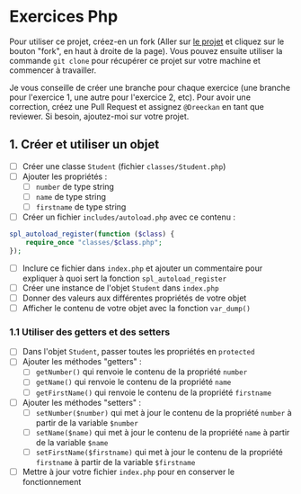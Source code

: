# Exercices Php

Pour utiliser ce projet, créez-en un fork (Aller sur [le projet](https://github.com/Dreeckan/exercices-php) et cliquez sur le bouton "fork", en haut à droite de la page). 
Vous pouvez ensuite utiliser la commande `git clone` pour récupérer ce projet sur votre machine et commencer à travailler.

Je vous conseille de créer une branche pour chaque exercice (une branche pour l'exercice 1, une autre pour l'exercice 2, etc). Pour avoir une correction, créez une Pull Request et assignez `@Dreeckan` en tant que reviewer. Si besoin, ajoutez-moi sur votre projet.

## 1. Créer et utiliser un objet

- [ ] Créer une classe `Student` (fichier `classes/Student.php`)
- [ ] Ajouter les propriétés :
  - [ ] `number` de type string
  - [ ] `name` de type string
  - [ ] `firstname` de type string
- [ ] Créer un fichier `includes/autoload.php` avec ce contenu :
```php
spl_autoload_register(function ($class) {
    require_once "classes/$class.php";
});
```
- [ ] Inclure ce fichier dans `index.php` et ajouter un commentaire pour expliquer à quoi sert la fonction `spl_autoload_register`
- [ ] Créer une instance de l'objet `Student` dans `index.php`
- [ ] Donner des valeurs aux différentes propriétés de votre objet
- [ ] Afficher le contenu de votre objet avec la fonction `var_dump()`

### 1.1 Utiliser des getters et des setters

- [ ] Dans l'objet `Student`, passer toutes les propriétés en `protected`
- [ ] Ajouter les méthodes "getters" :
  - [ ] `getNumber()` qui renvoie le contenu de la propriété `number`
  - [ ] `getName()` qui renvoie le contenu de la propriété `name`
  - [ ] `getFirstName()` qui renvoie le contenu de la propriété `firstname`
- [ ] Ajouter les méthodes "setters" :
  - [ ] `setNumber($number)` qui met à jour le contenu de la propriété `number` à partir de la variable `$number`
  - [ ] `setName($name)` qui met à jour le contenu de la propriété `name` à partir de la variable `$name`
  - [ ] `setFirstName($firstname)` qui met à jour le contenu de la propriété `firstname` à partir de la variable `$firstname`
- [ ] Mettre à jour votre fichier `index.php` pour en conserver le fonctionnement
